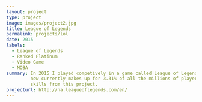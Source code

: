 ```yaml
---
layout: project
type: project
image: images/project2.jpg
title: League of Legends
permalink: projects/lol
date: 2015
labels:
  - League of Legends
  - Ranked Platinum
  - Video Game
  - MOBA 
summary: In 2015 I played competively in a game called League of Legends in which I obtained the rank of Platinum V which 
         now currently makes up for 3.31% of all the millions of players playing. I gained critical thinking and communication
         skills from this project.
projecturl: http://na.leagueoflegends.com/en/
---
```

